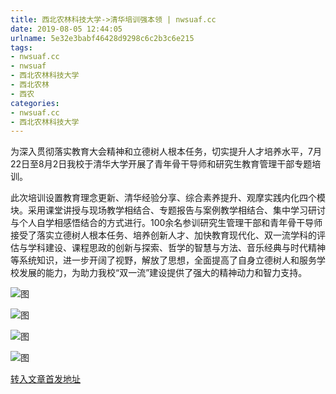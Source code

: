 ```yaml
---
title: 西北农林科技大学->清华培训强本领 | nwsuaf.cc
date: 2019-08-05 12:44:05
urlname: 5e32e3babf46428d9298c6c2b3c6e215
tags: 
- nwsuaf.cc
- nwsuaf
- 西北农林科技大学
- 西北农林
- 西农
categories:
- nwsuaf.cc
- 西北农林科技大学
---
```



为深入贯彻落实教育大会精神和立德树人根本任务，切实提升人才培养水平，7月22日至8月2日我校于清华大学开展了青年骨干导师和研究生教育管理干部专题培训。

此次培训设置教育理念更新、清华经验分享、综合素养提升、观摩实践内化四个模块。采用课堂讲授与现场教学相结合、专题报告与案例教学相结合、集中学习研讨与个人自学相感悟结合的方式进行。100余名参训研究生管理干部和青年骨干导师接受了落实立德树人根本任务、培养创新人才、加快教育现代化、双一流学科的评估与学科建设、课程思政的创新与探索、哲学的智慧与方法、音乐经典与时代精神等系统知识，进一步开阔了视野，解放了思想，全面提高了自身立德树人和服务学校发展的能力，为助力我校“双一流”建设提供了强大的精神动力和智力支持。



![图](https://news.nwsuaf.edu.cn/images/content/2019-08/20190804165744384680.jpg)

![图](https://news.nwsuaf.edu.cn/images/content/2019-08/20190804165728039539.jpg)

![图](https://news.nwsuaf.edu.cn/images/content/2019-08/20190804165708011463.jpg)

![图](https://news.nwsuaf.edu.cn/images/content/2019-08/20190804165651696364.jpg)

[转入文章首发地址](https://news.nwsuaf.edu.cn/xnxw/91250.htm)